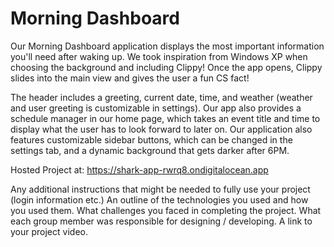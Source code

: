 # Morning Dashboard

Our Morning Dashboard application displays the most important information you'll need after waking up. We took inspiration from Windows XP when choosing the background and including Clippy! Once the app opens, Clippy slides into the main view and gives the user a fun CS fact!

The header includes a greeting, current date, time, and weather (weather and user greeting is customizable in settings). Our app also provides a schedule manager in our home page, which takes an event title and time to display what the user has to look forward to later on. Our application also features customizable sidebar buttons, which can be changed in the settings tab, and a dynamic background that gets darker after 6PM.

Hosted Project at: https://shark-app-rwrq8.ondigitalocean.app

Any additional instructions that might be needed to fully use your project (login information etc.)
An outline of the technologies you used and how you used them.
What challenges you faced in completing the project.
What each group member was responsible for designing / developing.
A link to your project video.
